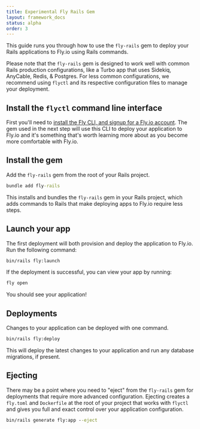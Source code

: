```yaml
---
title: Experimental Fly Rails Gem
layout: framework_docs
status: alpha
order: 3
---
```


This guide runs you through how to use the `fly-rails` gem to deploy your Rails applications to Fly.io using Rails commands.

Please note that the `fly-rails` gem is designed to work well with common Rails production configurations, like a Turbo app that uses Sidekiq, AnyCable, Redis, & Postgres. For less common configurations, we recommend using `flyctl` and its respective configuration files to manage your deployment.

## Install the `flyctl` command line interface

First you'll need to [install the Fly CLI, and signup for a Fly.io account](/docs/hands-on/install-flyctl/). The gem used in the next step will use this CLI to deploy your application to Fly.io and it's something that's worth learning more about as you become more comfortable with Fly.io.

## Install the gem

Add the `fly-rails` gem from the root of your Rails project.

```cmd
bundle add fly-rails
```

This installs and bundles the `fly-rails` gem in your Rails project, which adds commands to Rails that make deploying apps to Fly.io require less steps.

## Launch your app

The first deployment will both provision and deploy the application to Fly.io. Run the following command:

```cmd
bin/rails fly:launch
```

If the deployment is successful, you can view your app by running:

```cmd
fly open
```

You should see your application!

## Deployments

Changes to your application can be deployed with one command.

```cmd
bin/rails fly:deploy
```

This will deploy the latest changes to your application and run any database migrations, if present.

## Ejecting

There may be a point where you need to "eject" from the `fly-rails` gem for deployments that require more advanced configuration. Ejecting creates a `fly.toml` and `Dockerfile` at the root of your project that works with `flyctl` and gives you full and exact control over your application configuration.

```cmd
bin/rails generate fly:app --eject
```
